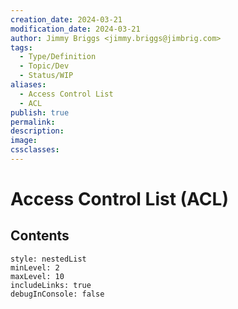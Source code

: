 ```yaml
---
creation_date: 2024-03-21
modification_date: 2024-03-21
author: Jimmy Briggs <jimmy.briggs@jimbrig.com>
tags:
  - Type/Definition
  - Topic/Dev
  - Status/WIP
aliases:
  - Access Control List
  - ACL
publish: true
permalink:
description:
image:
cssclasses:
---
```



# Access Control List (ACL)

## Contents

```table-of-contents
style: nestedList
minLevel: 2
maxLevel: 10
includeLinks: true
debugInConsole: false
```
